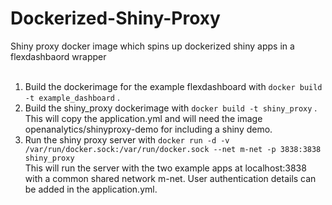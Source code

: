 # Dockerized-Shiny-Proxy

Shiny proxy docker image which spins up dockerized shiny apps in a flexdashbaord wrapper <br> <br>

1. Build the dockerimage for the example flexdashboard with `docker build -t example_dashboard` . <br>
2. Build the shiny_proxy dockerimage with `docker build -t shiny_proxy` . <br>
This will copy the application.yml and will need the image openanalytics/shinyproxy-demo for including a shiny demo. <br>
3. Run the shiny proxy server with `docker run -d -v /var/run/docker.sock:/var/run/docker.sock --net m-net -p 3838:3838 shiny_proxy` <br>
This will run the server with the two example apps at localhost:3838 with a common shared network m-net. User authentication details can be added in the application.yml.

